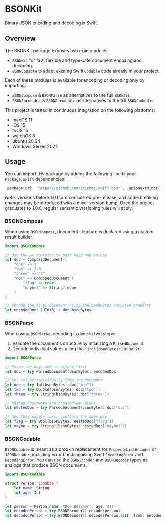 # BSONKit

Binary JSON encoding and decoding in Swift.

## Overview

The BSONKit package exposes two main modules:
* `BSONKit` for fast, flexible and type-safe document encoding and decoding.
* `BSONCodable` to adapt existing Swift `Codable` code already in your project.

Each of these modules is available for encoding or decoding only by importing:
* `BSONCompose` & `BSONParse` as alternatives to the full `BSONKit`.
* `BSONEncodable` & `BSONDecodable` as alternatives to the full `BSONCodable`.

This project is tested in continuous integration on the following platforms:
* macOS 11
* iOS 15
* tvOS 15
* watchOS 8
* ubuntu 20.04
* Windows Server 2022

## Usage

You can import this package by adding the following line to your `Package.swift` dependencies:
```swift
.package(url: "https://github.com/crichez/swift-bson", .upToNextMinor("0.0.1"))
```

*Note:* versions before 1.0.0 are considered pre-release, and code-breaking changes may be 
introduced with a minor version bump. Once the project graduates to 1.0.0, regular semantic
versioning rules will apply.

### BSONCompose

When using `BSONCompose`, document structure is declared using a custom result builder.
```swift
import BSONCompose

// Use the => operator to pair keys and values
let doc = ComposedDocument {
    "one" => 1
    "two" => 2.0
    "three" => "3"
    "doc" => ComposedDocument { 
        "flag" => true
        "maybe?" => String?.none
    }
}

// Encode the final document using the bsonBytes computed property
let encodedDoc: [UInt8] = doc.bsonBytes
```

### BSONParse

When using `BSONParse`, decoding is done in two steps:
1. Validate the document's structure by intializing a `ParsedDocument`
2. Decode individual values using their `init(bsonBytes:)` initializer

```swift
import BSONParse

// Parse the keys and structure first
let doc = try ParsedDocument(bsonBytes: encodedDoc)

// Get values individually from the document
let one = try Int(bsonBytes: doc["one"])
let two = try Double(bsonBytes: doc["two"])
let three = try String(bsonBytes: doc["three"])

// Nested documents are treated as values
let nestedDoc = try ParsedDocument(bsonBytes: doc["doc"])

// And they expose their contents the same way
let flag = try Bool(bsonBytes: nestedDoc["flag"])
let maybe = try String?(bsonBytes: nestedDoc["maybe?"])
```

### BSONCodable

`BSONCodable` is meant as a drop-in replacement for `PropertyListEncoder` or `JSONDecoder`,
including error handling using Swift `EncodingError` and `DecodingError`.
You can use the `BSONEncoder` and `BSONDecoder` types as analogs that produce BSON documents.

```swift
import BSONCodable

struct Person: Codable {
    let name: String
    let age: Int
}

let person = Person(name: "Bob Belcher", age: 41)
let encodedPerson = try BSONEncoder().encode(person)
let decodedPerson = try BSONDecoder().decode(Person.self, from: encodedPerson)
```
